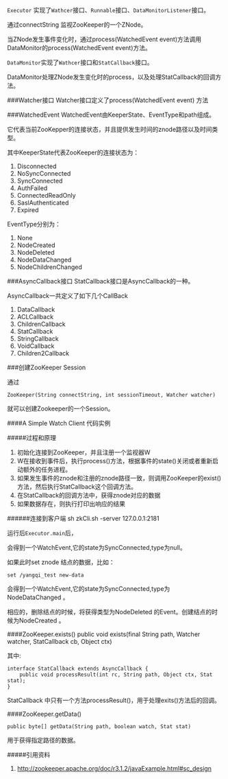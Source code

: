 
`Executor` 实现了`Wathcer`接口、`Runnable`接口、`DataMonitorListener`接口。

通过connectString 监视ZooKeeper的一个ZNode。

当ZNode发生事件变化时，通过process(WatchedEvent event)方法调用DataMonitor的process(WatchedEvent event)方法。

`DataMonitor`实现了`Wathcer`接口和`StatCallback`接口。

DataMonitor处理ZNode发生变化时的process，以及处理StatCallback的回调方法。

###Watcher接口
Watcher接口定义了process(WatchedEvent event) 方法

###WatchedEvent
WatchedEvent由KeeperState、EventType和path组成。

它代表当前ZooKepper的连接状态，并且提供发生时间的znode路径以及时间类型。

其中KeeperState代表ZooKeeper的连接状态为：

1.	Disconnected
2.	NoSyncConnected
3.	SyncConnected
4.	AuthFailed
5.	ConnectedReadOnly
6.	SaslAuthenticated
7.	Expired


EventType分别为：

1.	None
2.	NodeCreated
3.	NodeDeleted
4.	NodeDataChanged
5.	NodeChildrenChanged

###AsyncCallback接口
StatCallback接口是AsyncCallback的一种。

AsyncCallback一共定义了如下几个CallBack

1. DataCallback
2. ACLCallback
3. ChildrenCallback
4. StatCallback
5. StringCallback
6. VoidCallback
7. Children2Callback

###创建ZooKeeper Session

通过
 
	ZooKeeper(String connectString, int sessionTimeout, Watcher watcher)
	
就可以创建Zookeeper的一个Session。


####A Simple Watch Client 代码实例

#####过程和原理

1.	初始化连接到ZooKeeper，并且注册一个监视器W
2.	W在接收到事件后，执行process()方法，根据事件的state()关闭或者重新启动额外的任务进程。
3.	如果发生事件的znode和注册的znode路径一致，则调用ZooKeeper的exist()方法，然后执行StatCallback这个回调方法。
4.	在StatCallback的回调方法中，获得znode对应的数据
5.	如果数据存在，则执行打印出响应的结果

######连接到客户端
	sh zkCli.sh -server 127.0.0.1:2181 

运行后`Executor.main`后，

会得到一个WatchEvent,它的state为SyncConnected,type为null。


如果此时set znode 结点的数据，比如：

	set /yangqi_test new-data
	
会得到一个WatchEvent,它的state为SyncConnected,type为NodeDataChanged 。

相应的，删除结点的时候，将获得类型为NodeDeleted 的Event。创建结点的时候为NodeCreated 。


####ZooKeeper.exists()
	public void exists(final String path, Watcher watcher,
            StatCallback cb, Object ctx)

其中:
	
	interface StatCallback extends AsyncCallback {
        public void processResult(int rc, String path, Object ctx, Stat stat);
    }
    
    
StatCallback 中只有一个方法processResult()，用于处理exits()方法后的回调。

####ZooKeeper.getData()

	public byte[] getData(String path, boolean watch, Stat stat)
用于获得指定路径的数据。


#####引用资料
1.	http://zookeeper.apache.org/doc/r3.1.2/javaExample.html#sc_design

